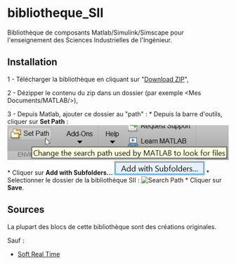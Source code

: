 # bibliotheque_SII
Bibliothèque de composants Matlab/Simulink/Simscape pour l'enseignement des Sciences Industrielles de l'Ingénieur.

## Installation
 1 - Télécharger la bibliothèque en cliquant sur "[Download ZIP](https://github.com/cedrick-f/bibliotheque_SII/archive/master.zip)",
 
 2 - Dézipper le contenu du zip dans un dossier (par exemple <Mes Documents/MATLAB/>),
 
 3 - Depuis Matlab, ajouter ce dossier au "path" :
     * Depuis la barre d'outils, cliquer sur **Set Path** :
 ![Bouton Set Path](/Images/MATLAB_Boutton_Set_path.png)
     * Cliquer sur **Add with Subfolders...**
 ![Bouton Add with Subfolders](/Images/MATLAB_Boutton_AddwithSF.png)
     * Selectionner le dossier de la bibliothèque SII :
 ![Search Path](/Images/Path.png)
     * Cliquer sur **Save**.
 
## Sources
La plupart des blocs de cette bibliothèque sont des créations originales.

Sauf :
 * [Soft Real Time](http://www.mathworks.com/matlabcentral/fileexchange/21908-simulink%C2%AE-real-time-execution)

